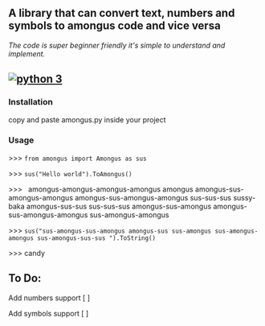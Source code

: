 ## A library that can convert text, numbers and symbols to amongus code and vice versa
*The code is super beginner friendly it's simple to understand and implement.*

##  [![python 3](https://img.shields.io/badge/Python-3-brightred?style=flat-square)](https://www.python.org/)


### Installation

copy and paste amongus.py inside your project

### Usage

\>\>\> `from amongus import Amongus as sus`


\>\>\> `sus("Hello world").ToAmongus()`

\>\>\>  &nbsp;  amongus-amongus-amongus-amongus amongus amongus-sus-amongus-amongus amongus-sus-amongus-amongus sus-sus-sus sussy-baka amongus-sus-sus sus-sus-sus amongus-sus-amongus amongus-sus-amongus-amongus sus-amongus-amongus


\>\>\> `sus("sus-amongus-sus-amongus amongus-sus sus-amongus sus-amongus-amongus sus-amongus-sus-sus ").ToString()`

\>\>\> candy

## To Do:
<p>Add numbers support [ ]</p>
Add symbols support [ ]
